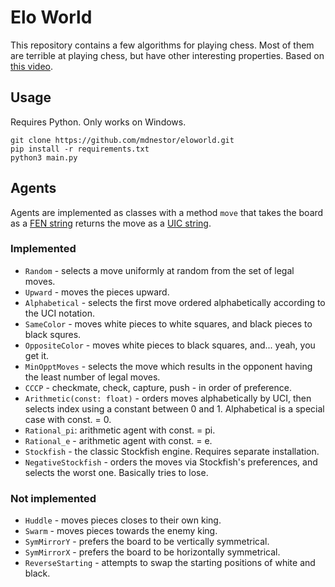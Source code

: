 # Elo World

This repository contains a few algorithms for playing chess. Most of them are terrible at playing chess, but have other interesting properties. Based on [this video](https://www.youtube.com/watch?v=DpXy041BIlA).

## Usage

Requires Python. Only works on Windows. 

```
git clone https://github.com/mdnestor/eloworld.git
pip install -r requirements.txt
python3 main.py
```

## Agents

Agents are implemented as classes with a method `move` that takes the board as a [FEN string](https://en.wikipedia.org/wiki/Forsyth%E2%80%93Edwards_Notation) returns the move as a [UIC string](https://en.wikipedia.org/wiki/Universal_Chess_Interface).

### Implemented

- `Random` - selects a move uniformly at random from the set of legal moves.
- `Upward` - moves the pieces upward.
- `Alphabetical` - selects the first move ordered alphabetically according to the UCI notation.
- `SameColor` - moves white pieces to white squares, and black pieces to black squres.
- `OppositeColor` - moves white pieces to black squares, and... yeah, you get it.
- `MinOpptMoves` - selects the move which results in the opponent having the least number of legal moves.
- `CCCP` - checkmate, check, capture, push - in order of preference.
- `Arithmetic(const: float)` - orders moves alphabetically by UCI, then selects index using a constant between 0 and 1. Alphabetical is a special case with const. = 0.
- `Rational_pi`: arithmetic agent with const. = pi.
- `Rational_e` - arithmetic agent with const. = e.
- `Stockfish` - the classic Stockfish engine. Requires separate installation.
- `NegativeStockfish` - orders the moves via Stockfish's preferences, and selects the worst one. Basically tries to lose.

### Not implemented
- `Huddle` - moves pieces closes to their own king.
- `Swarm` - moves pieces towards the enemy king.
- `SymMirrorY` - prefers the board to be vertically symmetrical.
- `SymMirrorX` - prefers the board to be horizontally symmetrical.
- `ReverseStarting` - attempts to swap the starting positions of white and black.

